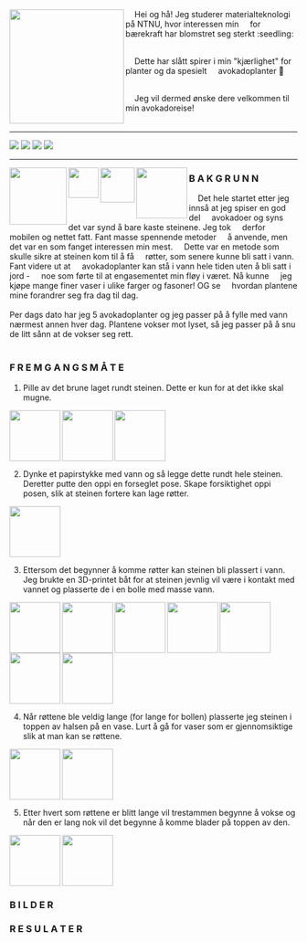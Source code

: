 
<img src="https://user-images.githubusercontent.com/103142164/162144222-915c07ed-bdf4-4204-b9ae-ac851c7d6e05.jpg" align="left" width="200" height="200" />  
&nbsp;&nbsp;&nbsp;&nbsp;Hei og hå! Jeg studerer materialteknologi på NTNU, hvor interessen min &nbsp;&nbsp;&nbsp;&nbsp;for bærekraft har blomstret seg sterkt :seedling:

\
&nbsp;&nbsp;&nbsp;&nbsp;Dette har slått spirer i min "kjærlighet" for planter og da spesielt &nbsp;&nbsp;&nbsp;&nbsp;avokadoplanter :avocado: 

\
&nbsp;&nbsp;&nbsp;&nbsp;Jeg vil dermed ønske dere velkommen til min avokadoreise!
<br clear="left"/>

---
[![](https://img.shields.io/badge/Bakgrunn-green?style=for-the-badge)](https://amandalohne.github.io/amandalohne/#b-a-k-g-r-u-n-n)
[![](https://img.shields.io/badge/Fremgangsmåte-green?style=for-the-badge)](https://amandalohne.github.io/amandalohne/#f-r-e-m-g-a-n-g-s-m-%C3%A5-t-e) 
[![](https://img.shields.io/badge/Bilder-green?style=for-the-badge)](https://amandalohne.github.io/amandalohne/#b-i-l-d-e-r)
[![](https://img.shields.io/badge/Resultater-green?style=for-the-badge)](https://amandalohne.github.io/amandalohne/#r-e-s-u-l-a-t-e-r)

---

<img src="https://user-images.githubusercontent.com/103142164/162156562-71356ffc-1a14-4970-a910-c92c99f55104.JPG" align="left" width="100" heigth="200" margin="100px"/>

<img src="https://user-images.githubusercontent.com/103142164/162156590-ee7ef663-76fd-4cd1-a64f-a06954da90d7.jpg" align="left" width="52.5" heigth="100" margint="100px"/>

<img src="https://user-images.githubusercontent.com/103142164/162156596-470e5998-bb7a-4eb6-ab65-d681d3650fee.jpg" align="left" width="60.5" heigth="100" margin="100px"/>

<img src="https://user-images.githubusercontent.com/103142164/162156602-608092d7-2d46-4c97-9c53-cf9ba1905573.jpg" align="left" width="89" heigth="100" margin="100px"/>
          
### B A K G R U N N ###
&nbsp;&nbsp;&nbsp;&nbsp;Det hele startet etter jeg innså at jeg spiser en god del &nbsp;&nbsp;&nbsp;&nbsp;avokadoer og syns det var synd å bare kaste steinene. Jeg tok &nbsp;&nbsp;&nbsp;&nbsp;derfor mobilen og nettet fatt. Fant masse spennende metoder &nbsp;&nbsp;&nbsp;&nbsp;å anvende, men det var en som fanget interessen min mest. &nbsp;&nbsp;&nbsp;&nbsp;Dette var en metode som skulle sikre at steinen kom til å få &nbsp;&nbsp;&nbsp;&nbsp;røtter, som senere kunne bli satt i vann. Fant videre ut at &nbsp;&nbsp;&nbsp;&nbsp;avokadoplanter kan stå i vann hele tiden uten å bli satt i jord - &nbsp;&nbsp;&nbsp;&nbsp;noe som førte til at engasementet min fløy i været. Nå kunne &nbsp;&nbsp;&nbsp;&nbsp;jeg kjøpe mange finer vaser i ulike farger og fasoner! OG se &nbsp;&nbsp;&nbsp;&nbsp;hvordan plantene mine forandrer seg fra dag til dag. 
\
\
Per dags dato har jeg 5 avokadoplanter og jeg passer på å fylle med vann nærmest annen hver dag. Plantene vokser mot lyset, så jeg passer på å snu de litt sånn at de vokser seg rett.  
<br clear="left"/>


### F R E M G A N G S M Å T E
1. Pille av det brune laget rundt steinen. Dette er kun for at det ikke skal mugne.
<img src="https://user-images.githubusercontent.com/103142164/162201005-58d1de4a-5310-468a-a72d-86da5d3fb2db.jpg" align="left" width="89" heigth="100" />
<img src="https://user-images.githubusercontent.com/103142164/162203710-65f69744-25ef-41dd-b7f7-789eaf449071.JPG" align="left" width="89" heigth="150" />
<img src="https://user-images.githubusercontent.com/103142164/162204364-6fc77a92-b104-4d7e-b921-672ba78753aa.jpg" align="left" width="89" heigth="100" />

<br clear="left"/>

2. Dynke et papirstykke med vann og så legge dette rundt hele steinen. Deretter putte den oppi en forseglet pose. Skape forsiktighet oppi posen, slik at steinen fortere kan lage røtter.
<img src="https://user-images.githubusercontent.com/103142164/162201201-5c351707-4a23-4813-a8e9-f84353f0b21e.jpg" align="left" width="89" heigth="100" />

<br clear="left"/>

3. Ettersom det begynner å komme røtter kan steinen bli plassert i vann. 
Jeg brukte en 3D-printet båt for at steinen jevnlig vil være i kontakt med vannet og plasserte de i en bolle med masse vann.
<img src="https://user-images.githubusercontent.com/103142164/162201514-a104c4ae-cd50-44e9-9922-4de361a97069.jpg" align="left" width="89" heigth="100" />
<img src="https://user-images.githubusercontent.com/103142164/162202045-e37e1552-7ec0-4cf1-8ff9-b165604ac18d.jpg" align="left" width="89" heigth="100" />
<img src="https://user-images.githubusercontent.com/103142164/162202864-fef4f497-aca8-4a8c-9fde-eff568a685aa.jpg" align="left" width="89" heigth="100" />
<img src="https://user-images.githubusercontent.com/103142164/162200236-44bcbd98-0d8f-4533-a7f6-e466ca5bab77.jpg" align="left" width="89" heigth="100" />
<img src="https://user-images.githubusercontent.com/103142164/162200669-31ef809d-2592-45e4-a4ea-374490959dce.jpg" align="left" width="89" heigth="100" />
<img src="https://user-images.githubusercontent.com/103142164/162202896-2d3a2571-ca5d-4885-9644-e03775527598.jpg" align="left" width="89" heigth="100" />
<img src="https://user-images.githubusercontent.com/103142164/162203841-2286025d-553a-4f77-bda9-4d98987548a6.jpg" align="left" width="89" heigth="100" /> 

<br clear="left"/>

4. Når røttene ble veldig lange (for lange for bollen) plasserte jeg steinen i toppen av halsen på en vase. Lurt å gå for vaser som er gjennomsiktige slik at man kan se røttene.
<img src="https://user-images.githubusercontent.com/103142164/162201827-cc13594a-7766-4a17-89a4-33f46343ab5b.jpg" align="left" width="89" heigth="100" />
<img src="https://user-images.githubusercontent.com/103142164/162203766-28c1f46b-1fc4-48fe-bccb-d7d44a9be66a.JPG" align="left" width="89" heigth="100" />


<br clear="left"/>

5. Etter hvert som røttene er blitt lange vil trestammen begynne å vokse og når den er lang nok vil det begynne å komme blader på toppen av den. 
<img src="https://user-images.githubusercontent.com/103142164/162203904-a37609a8-31b9-4d11-a305-3b93067a8c33.jpg" align="left" width="89" heigth="100" />
<img src="https://user-images.githubusercontent.com/103142164/162203952-9c0ba8de-4de8-4b63-92a4-e044409c0b31.jpg" align="left" width="89" heigth="100" />


<br clear="left"/>

### B I L D E R


### R E S U L A T E R
